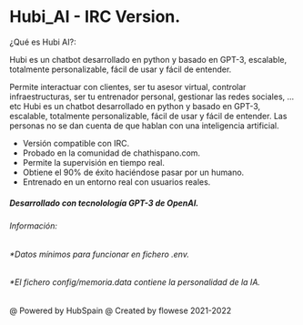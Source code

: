 
# Hubi_AI - IRC Version.

¿Qué es Hubi AI?:

Hubi es un chatbot desarrollado en python y basado en GPT-3, escalable, totalmente personalizable, fácil de usar y fácil de entender.

Permite interactuar con clientes, ser tu asesor virtual, controlar infraestructuras, ser tu entrenador personal, gestionar las redes sociales, ... etc
Hubi es un chatbot desarrollado en python y basado en GPT-3, escalable, totalmente personalizable, fácil de usar y fácil de entender.
Las personas no se dan cuenta de que hablan con una inteligencia artificial.


- Versión compatible con IRC.
- Probado en la comunidad de chathispano.com.
- Permite la supervisión en tiempo real.
- Obtiene el 90% de éxito haciéndose pasar por un humano.
- Entrenado en un entorno real con usuarios reales.

##### Desarrollado con tecnolología GPT-3 de OpenAI.
###### Información:
###### *Datos mínimos para funcionar en fichero .env.
###### *El fichero config/memoria.data contiene la personalidad de la IA.

@ Powered by HubSpain 
@ Created by flowese 2021-2022

